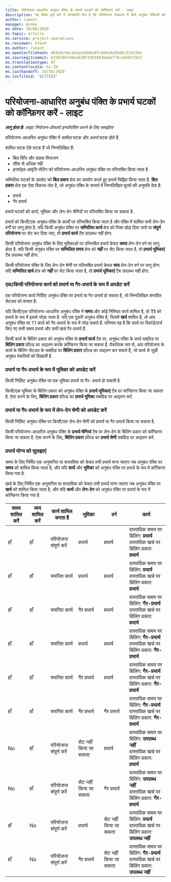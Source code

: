 ```yaml
---
title: परियोजना-आधारित अनुबंध पंक्ति के प्रभार्य घटकों को कॉन्फ़िगर करें - लाइट
description: यह विषय इस बारे में जानकारी देता है कि परियोजना संचालन में कैसे अनुबंध पंक्तियों को प्रभार्य घटकों से जोड़ना चाहिए.
author: rumant
manager: Annbe
ms.date: 10/08/2020
ms.topic: article
ms.service: project-operations
ms.reviewer: kfend
ms.author: rumant
ms.openlocfilehash: 46429c94ca9aa1ebbbe9fc689a9a5bd6c52dc59e
ms.sourcegitcommit: 625878bf48ea530f3381843be0e778cebbbf1922
ms.translationtype: HT
ms.contentlocale: hi-IN
ms.lasthandoff: 10/30/2020
ms.locfileid: "4177153"
---
```

# <a name="configure-chargeable-components-of-a-project-based-contract-line---lite"></a>परियोजना-आधारित अनुबंध पंक्ति के प्रभार्य घटकों को कॉन्फ़िगर करें - लाइट

_**लागू होता है:** लाइट नियोजन-प्रोफार्मा इनवॉयसिंग करने के लिए समझौता_

परियोजना-आधारित अनुबंध पंक्ति में *शामिल* घटक और *प्रभार्य* घटक होते हैं.

शामिल घटक ऐसे घटक हैं जो निम्नलिखित हैं:

  - बिल विधि और ग्राहक विभाजन
  - सीमा से अधिक नहीं 
  - इनवॉइस आवृत्ति सेटिंग को परियोजना-आधारित अनुबंध पंक्ति पर परिभाषित किया जाता है

सम्मिलित घटकों के उपसेट को **बिल प्रकार** क्षेत्र का उपयोग करते हुए प्रभार्य चिह्नित किया जाता है. **बिल प्रकार** क्षेत्र एक ऐसा विकल्प-सेट है, जो अनुबंध पंक्ति के सन्दर्भ में निम्नलिखित मूल्यों की अनुमति देता है:

  - प्रभार्य
  - गैर प्रभार्य

प्रभार्य घटकों को कार्य, भूमिका और लेन-देन श्रेणियों पर परिभाषित किया जा सकता है.

प्रभार्य को किसी/एक अनुबंध पंक्ति के कार्यों पर परिभाषित किया जाता है और पंक्ति में शामिल सभी लेन-देन वर्गों पर लागू होता है. यदि किसी अनुबंध पंक्ति पर **सम्मिलित कार्य** क्षेत्र को रिक्त छोड़ दिया जाये या **संपूर्ण परियोजना** पर सेट कर दिया जाए, तो **प्रभार्य कार्य** टैब उपलब्ध नहीं होगा.

किसी परियोजना अनुबंध पंक्ति के लिए भूमिकाओं पर परिभाषित प्रभार्य केवल **समय** लेन-देन वर्ग पर लागू होता है. यदि किसी अनुबंध पंक्ति पर **सम्मिलित समय** क्षेत्र को **नहीं** पर सेट किया जाता है, तो **प्रभार्य भूमिकाएं** टैब उपलब्ध नहीं होगा.

किसी परियोजना पंक्ति के लिए लेन-देन श्रेणी पर परिभाषित प्रभार्य केवल **व्यय** लेन-देन वर्ग पर लागू होगा. यदि **सम्मिलित खर्च** क्षेत्र को **नहीं** पर सेट किया जाता है, तो **प्रभार्य भूमिकाएं** टैब उपलब्ध नहीं होगा.

### <a name="update-a-project-task-as-chargeable-or-non-chargeable"></a>एक/किसी परियोजना कार्य को प्रभार्य या गैर-प्रभार्य के रूप में अपडेट करें

एक परियोजना कार्य निर्दिष्ट अनुबंध पंक्ति पर प्रभार्य या गैर-प्रभार्य हो सकता है, जो निम्नलिखित संभावित सेटअप को बनाता है:

यदि किसी/एक परियोजना-आधारित अनुबंध पंक्ति में **समय** और कोई निश्चित कार्य शामिल है, तो **T1** को प्रभार्य के रूप में इससे जोड़ा जाता है. यदि एक दूसरी अनुबंध पंक्ति है, जिसमें **खर्च** शामिल है, तो आप अनुबंध पंक्ति पर T1 कार्य को गैर-प्रभार्य के रूप में जोड़ सकते हैं. परिणाम यह है कि कार्य पर रिकॉर्ड/दर्ज किए गए सभी समय प्रभार्य और सभी खर्च गैर-प्रभार्य हैं.

किसी कार्य के बिलिंग प्रकार को अनुबंध पंक्ति के **प्रभार्य कार्य** टैब पर, अनुबंध पंक्ति के कार्य सबग्रिड पर **बिलिंग प्रकार** फ़ील्ड का अद्यतन करके कॉन्फ़िगर किया जा सकता है. वैकल्पिक रूप से, आप परियोजना के कार्य के बिलिंग सेटअप के सबग्रिड पर **बिलिंग प्रकार** फ़ील्ड का अद्यतन कर सकते हैं, जो कार्य से जुड़ी अनुबंध पंकतियों को दिखाती है.

### <a name="update-a-role-as-chargeable-or-non-chargeable"></a>प्रभार्य या गैर-प्रभार्य के रूप में भूमिका को अपडेट करें

किसी निर्दिष्ट अनुबंध पंक्ति पर एक भूमिका प्रभार्य या गैर- प्रभार्य हो सकती है.

किसी/एक भूमिका के बिलिंग प्रकार को अनुबंध पंक्ति के **प्रभार्य भूमिकाएं** टैब पर कॉन्फ़िगर किया जा सकता है. ऐसा करने के लिए, **बिलिंग प्रकार** फ़ील्ड का **प्रभार्य भूमिका** सबग्रिड पर अद्यतन करें.

### <a name="update-a-transaction-category-as-chargeable-or-non-chargeable"></a>प्रभार्य या गैर-प्रभार्य के रूप में लेन-देन श्रेणी को अपडेट करें

किसी निर्दिष्ट अनुबंध पंक्ति पर किसी/एक लेन-देन श्रेणी को प्रभार्य या गैर-प्रभार्य किया जा सकता है.

किसी परियोजना-आधारित अनुबंध पंक्ति के **प्रभार्य श्रेणियां** टैब पर लेन-देन के बिलिंग प्रकार को कॉन्फ़िगर किया जा सकता है. ऐसा करने के लिए, **बिलिंग प्रकार** फ़ील्ड का **प्रभार्य श्रेणी** सबग्रिड पर अद्यतन करें.

### <a name="resolve-chargeability"></a>प्रभार्य योग्य को सुलझाएं

समय के लिए निर्मित एक अनुमानित या वास्तविक को केवल तभी प्रभार्य माना जाएगा जब अनुबंध पंक्ति पर **समय** को शामिल किया जाता है, और यदि **कार्य** और **भूमिका** को अनुबंध पंक्ति पर प्रभार्य के रूप में कॉन्फ़िगर किया गया है.

खर्च के लिए निर्मित एक अनुमानित या वास्तविक को केवल तभी प्रभार्य माना जाएगा जब अनुबंध पंक्ति पर **खर्च** को शामिल किया जाता है, और यदि **कार्य** और **लेन-देन** को अनुबंध पंक्ति पर प्रभार्य के रूप में कॉन्फ़िगर किया गया है.


| समय शामिल करें | व्यय शामिल करें | कार्य शामिल करता है | भूमिका           | वर्ग       | कार्य                                                                                                      |
|---------------|------------------|----------------|----------------|----------------|-----------------------------------------------------------------------------------------------------------|
| हाँ           | हाँ              | परियोजना संपूर्ण करें | प्रभार्य     | प्रभार्य     | वास्तविक समय पर बिलिंग: **प्रभार्य** </br> वास्तविक खर्च पर बिलिंग प्रकार: **प्रभार्य**           |
| हाँ           | हाँ              | चयनित कार्य | प्रभार्य     | प्रभार्य     | वास्तविक समय पर बिलिंग: **प्रभार्य** </br> वास्तविक खर्च पर बिलिंग प्रकार: **प्रभार्य**           |
| हाँ           | हाँ              | चयनित कार्य | गैर प्रभार्य | प्रभार्य     | वास्तविक समय पर बिलिंग: **गैर-प्रभार्य** </br> वास्तविक खर्च पर बिलिंग प्रकार: **प्रभार्य**       |
| हाँ           | हाँ              | चयनित कार्य | प्रभार्य     | प्रभार्य     | वास्तविक समय पर बिलिंग: **गैर-प्रभार्य** </br> वास्तविक खर्च पर बिलिंग प्रकार:   **गैर-प्रभार्य** |
| हाँ           | हाँ              | चयनित कार्य | गैर प्रभार्य | प्रभार्य     | वास्तविक समय पर बिलिंग: **गैर-प्रभार्य** </br> वास्तविक खर्च पर बिलिंग प्रकार:   **गैर-प्रभार्य** |
| हाँ           | हाँ              | चयनित कार्य | गैर प्रभार्य | गैर प्रभार्य | वास्तविक समय पर बिलिंग: **गैर-प्रभार्य** </br> वास्तविक खर्च पर बिलिंग प्रकार:   **गैर-प्रभार्य** |
| No            | हाँ              | परियोजना संपूर्ण करें | सेट नहीं किया जा सकता   | प्रभार्य     | वास्तविक समय पर बिलिंग: **उपलब्ध नहीं**</br>वास्तविक खर्च पर बिलिंग प्रकार: **प्रभार्य**          |
| No            | हाँ              | परियोजना संपूर्ण करें | सेट नहीं किया जा सकता   | गैर प्रभार्य | वास्तविक समय पर बिलिंग: **उपलब्ध नहीं**</br> वास्तविक खर्च पर बिलिंग प्रकार: **गैर-प्रभार्य**     |
| हाँ           | No               | परियोजना संपूर्ण करें | प्रभार्य     | सेट नहीं किया जा सकता   | वास्तविक समय पर बिलिंग: **प्रभार्य** </br> वास्तविक खर्च पर बिलिंग प्रकार: **उपलब्ध नहीं**        |
| हाँ           | No               | परियोजना संपूर्ण करें | गैर प्रभार्य | सेट नहीं किया जा सकता   | वास्तविक समय पर बिलिंग: **गैर-प्रभार्य** </br>वास्तविक खर्च पर बिलिंग प्रकार: **उपलब्ध नहीं**   |
